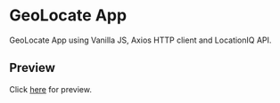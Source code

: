 # GeoLocate App
GeoLocate App using Vanilla JS, Axios HTTP client and LocationIQ API.

## Preview
Click [here](https://somsubhra1.github.io/GeoLocate-App/) for preview.
